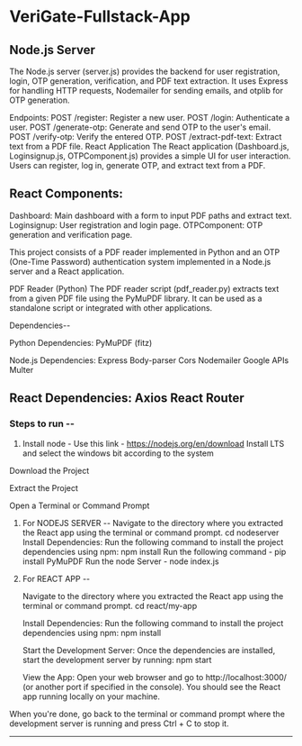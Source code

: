 # VeriGate-Fullstack-App

## Node.js Server
The Node.js server (server.js) provides the backend for user registration, login, OTP generation, verification, and PDF text extraction. It uses Express for handling HTTP requests, Nodemailer for sending emails, and otplib for OTP generation.

Endpoints:
POST /register: Register a new user.
POST /login: Authenticate a user.
POST /generate-otp: Generate and send OTP to the user's email.
POST /verify-otp: Verify the entered OTP.
POST /extract-pdf-text: Extract text from a PDF file.
React Application
The React application (Dashboard.js, Loginsignup.js, OTPComponent.js) provides a simple UI for user interaction. Users can register, log in, generate OTP, and extract text from a PDF.

## React Components:
Dashboard: Main dashboard with a form to input PDF paths and extract text.
Loginsignup: User registration and login page.
OTPComponent: OTP generation and verification page.

This project consists of a PDF reader implemented in Python and an OTP (One-Time Password) authentication system implemented in a Node.js server and a React application.

PDF Reader (Python)
The PDF reader script (pdf_reader.py) extracts text from a given PDF file using the PyMuPDF library. It can be used as a standalone script or integrated with other applications.

Dependencies--

Python Dependencies:
PyMuPDF (fitz)

Node.js Dependencies:
Express
Body-parser
Cors
Nodemailer
Google APIs
Multer

React Dependencies:
Axios
React Router
-----------------------------------------------------------------------------------------------------------------------------------------------------------------------------------------------------------------------

### Steps to run --

1) Install node - 
Use this link - https://nodejs.org/en/download
Install LTS and select the windows bit according to the system


Download the Project

Extract the Project

Open a Terminal or Command Prompt


1. For NODEJS SERVER --
	Navigate to the directory where you extracted the React app using the terminal or command prompt.
		cd nodeserver
	Install Dependencies:
		Run the following command to install the project dependencies using npm:
		npm install
	Run the following command - 
		pip install PyMuPDF
	Run the node Server -
		node index.js

2. For REACT APP --

	Navigate to the directory where you extracted the React app using the terminal or command prompt.
		cd react/my-app

	Install Dependencies:
		Run the following command to install the project dependencies using npm:
			npm install

	Start the Development Server:
		Once the dependencies are installed, start the development server by running:
			npm start

	View the App:
		Open your web browser and go to http://localhost:3000/ (or another port if specified in the console).
		You should see the React app running locally on your machine.

When you're done, go back to the terminal or command prompt where the development server is running and press Ctrl + C to stop it.

-----------------------------------------------------------------------------------------------------------------------------------------------------------------------------------------------------------------------
